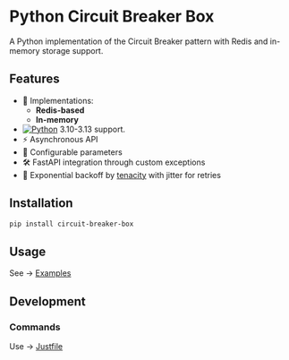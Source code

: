 # Python Circuit Breaker Box

A Python implementation of the Circuit Breaker pattern with Redis and in-memory storage support.

## Features

- 🚀 Implementations:
  - **Redis-based**
  - **In-memory**
- [![Python](https://img.shields.io/badge/Python-3776AB?style=for-the-badge&logo=python&logoColor=FFD43B)](https://python.org) 3.10-3.13 support.
- ⚡ Asynchronous API
- 🔧 Configurable parameters
- 🛠️ FastAPI integration through custom exceptions
- 🔄 Exponential backoff by [tenacity](https://tenacity.readthedocs.io/en/latest/) with jitter for retries

## Installation
```bash
pip install circuit-breaker-box
```

## Usage
See -> [Examples](examples/example_circuit_breaker.py)

## Development
### Commands
Use -> [Justfile](Justfile)
